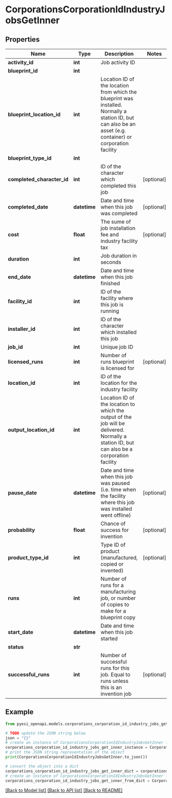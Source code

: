 # CorporationsCorporationIdIndustryJobsGetInner


## Properties

Name | Type | Description | Notes
------------ | ------------- | ------------- | -------------
**activity_id** | **int** | Job activity ID | 
**blueprint_id** | **int** |  | 
**blueprint_location_id** | **int** | Location ID of the location from which the blueprint was installed. Normally a station ID, but can also be an asset (e.g. container) or corporation facility | 
**blueprint_type_id** | **int** |  | 
**completed_character_id** | **int** | ID of the character which completed this job | [optional] 
**completed_date** | **datetime** | Date and time when this job was completed | [optional] 
**cost** | **float** | The sume of job installation fee and industry facility tax | [optional] 
**duration** | **int** | Job duration in seconds | 
**end_date** | **datetime** | Date and time when this job finished | 
**facility_id** | **int** | ID of the facility where this job is running | 
**installer_id** | **int** | ID of the character which installed this job | 
**job_id** | **int** | Unique job ID | 
**licensed_runs** | **int** | Number of runs blueprint is licensed for | [optional] 
**location_id** | **int** | ID of the location for the industry facility | 
**output_location_id** | **int** | Location ID of the location to which the output of the job will be delivered. Normally a station ID, but can also be a corporation facility | 
**pause_date** | **datetime** | Date and time when this job was paused (i.e. time when the facility where this job was installed went offline) | [optional] 
**probability** | **float** | Chance of success for invention | [optional] 
**product_type_id** | **int** | Type ID of product (manufactured, copied or invented) | [optional] 
**runs** | **int** | Number of runs for a manufacturing job, or number of copies to make for a blueprint copy | 
**start_date** | **datetime** | Date and time when this job started | 
**status** | **str** |  | 
**successful_runs** | **int** | Number of successful runs for this job. Equal to runs unless this is an invention job | [optional] 

## Example

```python
from pyesi_openapi.models.corporations_corporation_id_industry_jobs_get_inner import CorporationsCorporationIdIndustryJobsGetInner

# TODO update the JSON string below
json = "{}"
# create an instance of CorporationsCorporationIdIndustryJobsGetInner from a JSON string
corporations_corporation_id_industry_jobs_get_inner_instance = CorporationsCorporationIdIndustryJobsGetInner.from_json(json)
# print the JSON string representation of the object
print(CorporationsCorporationIdIndustryJobsGetInner.to_json())

# convert the object into a dict
corporations_corporation_id_industry_jobs_get_inner_dict = corporations_corporation_id_industry_jobs_get_inner_instance.to_dict()
# create an instance of CorporationsCorporationIdIndustryJobsGetInner from a dict
corporations_corporation_id_industry_jobs_get_inner_from_dict = CorporationsCorporationIdIndustryJobsGetInner.from_dict(corporations_corporation_id_industry_jobs_get_inner_dict)
```
[[Back to Model list]](../README.md#documentation-for-models) [[Back to API list]](../README.md#documentation-for-api-endpoints) [[Back to README]](../README.md)


